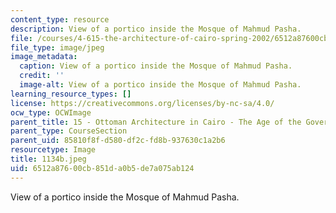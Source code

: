 ```yaml
---
content_type: resource
description: View of a portico inside the Mosque of Mahmud Pasha.
file: /courses/4-615-the-architecture-of-cairo-spring-2002/6512a87600cb851da0b5de7a075ab124_1134b.jpeg
file_type: image/jpeg
image_metadata:
  caption: View of a portico inside the Mosque of Mahmud Pasha.
  credit: ''
  image-alt: View of a portico inside the Mosque of Mahmud Pasha.
learning_resource_types: []
license: https://creativecommons.org/licenses/by-nc-sa/4.0/
ocw_type: OCWImage
parent_title: 15 - Ottoman Architecture in Cairo - The Age of the Governors
parent_type: CourseSection
parent_uid: 85810f8f-d580-df2c-fd8b-937630c1a2b6
resourcetype: Image
title: 1134b.jpeg
uid: 6512a876-00cb-851d-a0b5-de7a075ab124
---
```

View of a portico inside the Mosque of Mahmud Pasha.
